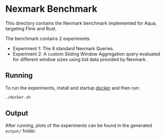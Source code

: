 # Nexmark Benchmark

This directory contains the Nexmark benchmark implemented for Aqua, targeting Flink and Rust.

The benchmark contains 2 experiments:
* Experiment 1: The 8 standard Nexmark Queries.
* Experiment 2: A custom Sliding Window Aggregation query evaluated for different window sizes using bid data provided by Nexmark.

## Running

To run the experiments, install and startup [docker](https://docs.docker.com/) and then run:

```bash
./docker.sh
```

## Output

After running, plots of the experiments can be found in the generated `output/` folder.
